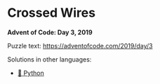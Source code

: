 # Crossed Wires

**Advent of Code: Day 3, 2019**

Puzzle text: <https://adventofcode.com/2019/day/3>

Solutions in other languages:

- [🐍 Python](../../../../python/2019/03_crossed_wires/README.md)
